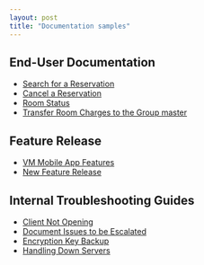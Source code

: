 ```yaml
---
layout: post
title: "Documentation samples"
---
```


## End-User Documentation

<ul>
  <li><a href="https://blake1ward.github.io/portfolio/search-res/" target="_blank">Search for a Reservation</a></li>
  <li><a href="https://blake1ward.github.io/portfolio/cancel-res/" target="_blank">Cancel a Reservation</a></li>
  <li><a href="https://blake1ward.github.io/portfolio/room-status/" target="_blank">Room Status</a></li>
  <li><a href="https://blake1ward.github.io/portfolio/transfer-charges/" target="_blank">Transfer Room Charges to the Group master</a></li>
</ul>

## Feature Release
<ul>
<li><a href="https://blake1ward.github.io/portfolio/mobile-app/" target="_blank">VM Mobile App Features</a></li>
<li><a href="https://blake1ward.github.io/portfolio/new-release/" target="_blank">New Feature Release</a></li>  
  </ul>

## Internal Troubleshooting Guides
<ul>
<li><a href="https://blake1ward.github.io/portfolio/client-not-opening/" target="_blank">Client Not Opening</a></li>
<li><a href="https://blake1ward.github.io/portfolio/doc-issues/" target="_blank">Document Issues to be Escalated</a></li>
<li><a href="https://blake1ward.github.io/portfolio/encryption/" target="_blank">Encryption Key Backup</a></li>
<li><a href="https://blake1ward.github.io/portfolio/down-servers/" target="_blank">Handling Down Servers</a></li>
  </ul>

